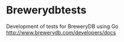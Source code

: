 # Brewerydbtests


Development of tests for BreweryDB using Go http://www.brewerydb.com/developers/docs